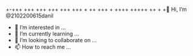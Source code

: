 +-+++
+++
+++
+++
+++
+++
+
++
+++
+
++++
+++++
++
+
+👋 Hi, I’m @2102200615danil
- 👀 I’m interested in ...
- 🌱 I’m currently learning ...
- 💞️ I’m looking to collaborate on ...
- 📫 How to reach me ...

<!---
2102200615danil/2102200615danil is a ✨ special ✨ repository because its `README.md` (this file) appears on your GitHub profile.
You can click the Preview link to take a look at your changes.

 o uyu 987 88ghjnjlo-] n
 [09;oiujhlmn[
 =]m[pl 
 ]=m[p, .\]/'++
